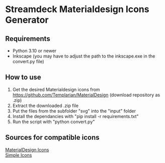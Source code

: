 # Streamdeck Materialdesign Icons Generator

## Requirements

- Python 3.10 or newer
- Inkscape (you may have to adjust the path to the inkscape.exe in the convert.py file)

## How to use

1. Get the desired Materialdesign icons from https://github.com/Templarian/MaterialDesign (download repository as .zip)
2. Extract the downloaded .zip file
3. Put the files from the subfolder "svg" into the "input" folder
4. Install the dependancies with "pip install -r requirements.txt"
5. Run the script with "python convert.py"

## Sources for compatible icons

[MaterialDesign Icons](https://github.com/Templarian/MaterialDesign)  
[Simple Icons](https://github.com/simple-icons/simple-icons)

